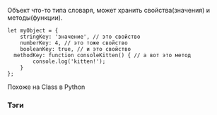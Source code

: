 Объект что-то типа словаря, может хранить свойства(значения) и методы(функции).

```
let myObject = {
    stringKey: 'значение', // это свойство
    numberKey: 4, // это тоже свойство
    booleanKey: true, // и это свойство
  methodKey: function consoleKitten() { // а вот это метод
        console.log('kitten!');
    }
};
```

Похоже на Class в Python





### Тэги